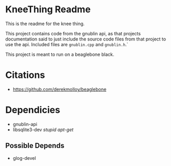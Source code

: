 # KneeThing Readme #
This is the readme for the knee thing.

This project contains code from the gnublin api, as that projects
documentation said to just include the source code files from that
project to use the api. Included files are `gnublin.cpp` and
`gnublin.h`.`

This project is meant to run on a beaglebone black.

# Citations
* https://github.com/derekmolloy/beaglebone

# Dependicies #
* gnublin-api
* libsqlite3-dev  _stupid apt-get_

## Possible Depends #
* glog-devel
